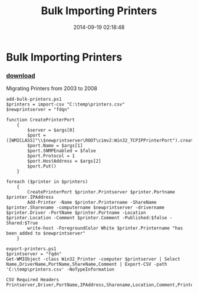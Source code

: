 ﻿---
pid:            5451
parent:         0
children:       
poster:         Wesley K
title:          Bulk Importing Printers
date:           2014-09-19 02:18:48
description:    Migrating Printers from 2003 to 2008
format:         posh
---

# Bulk Importing Printers

### [download](5451.ps1)  

Migrating Printers from 2003 to 2008

```posh
add-bulk-printers.ps1
$printers = import-csv "C:\temp\printers.csv"
$newprintserver = "fdqn"

function CreatePrinterPort 
    {
        $server = $args[0] 
        $port = ([WMICLASS]"\\$newprintserver\ROOT\cimv2:Win32_TCPIPPrinterPort").createInstance()
        $port.Name = $args[1]
        $port.SNMPEnabled = $false
        $port.Protocol = 1 
        $port.HostAddress = $args[2]
        $port.Put() 
    }

foreach ($printer in $printers)
    {
        CreatePrinterPort $printer.Printserver $printer.Portname $printer.IPAddress
        Add-Printer -Name $printer.Printername -ShareName $printer.Sharename -computername $newprintserver -drivername $printer.Driver -PortName $printer.Portname -Location $printer.Location -Comment $printer.Comment -Published:$false -Shared:$True
        write-host -ForegroundColor White $printer.Printername "has been added to $newprintserver"  
    }

export-printers.ps1
$printserver = "fqdn" 
Get-WMIObject -class Win32_Printer -computer $printserver | Select Name,DriverName,PortName,ShareName,Comment | Export-CSV -path 'C:\temp\printers.csv' -NoTypeInformation

CSV Required Headers
Printserver,Driver,PortName,IPAddress,Sharename,Location,Comment,Printername
```
